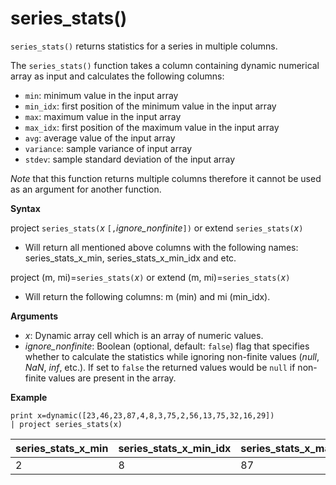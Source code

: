 # series_stats()

`series_stats()` returns statistics for a series in multiple columns.  

The `series_stats()` function takes a column containing dynamic numerical array as input and calculates the following columns:
* `min`: minimum value in the input array
* `min_idx`: first position of the minimum value in the input array
* `max`: maximum value in the input array
* `max_idx`:  first position of the maximum value in the input array
* `avg`: average value of the input array
* `variance`: sample variance of input array
* `stdev`: sample standard deviation of the input array

*Note* that this function returns multiple columns therefore it cannot be used as an argument for another function.

**Syntax**

project `series_stats(`*x* `[,`*ignore_nonfinite*`])` or extend `series_stats(`*x*`)` 
* Will return all mentioned above columns with the following names: series_stats_x_min, series_stats_x_min_idx and etc.
 
project (m, mi)=`series_stats(`*x*`)` or extend (m, mi)=`series_stats(`*x*`)`
* Will return the following columns: m (min) and mi (min_idx).

**Arguments**

* *x*: Dynamic array cell which is an array of numeric values. 
* *ignore_nonfinite*: Boolean (optional, default: `false`) flag that specifies whether to calculate the statistics while ignoring non-finite values (*null*, *NaN*, *inf*, etc.). If set to `false` the returned values would be `null` if non-finite values are present in the array.

**Example**

<!-- csl: https://help.kusto.windows.net:443/Samples -->
```
print x=dynamic([23,46,23,87,4,8,3,75,2,56,13,75,32,16,29]) 
| project series_stats(x)

```

|series_stats_x_min|series_stats_x_min_idx|series_stats_x_max|series_stats_x_max_idx|series_stats_x_avg|series_stats_x_stdev|series_stats_x_variance|
|---|---|---|---|---|---|---|
|2|8|87|3|32.8|28.5036338535483|812.457142857143|

